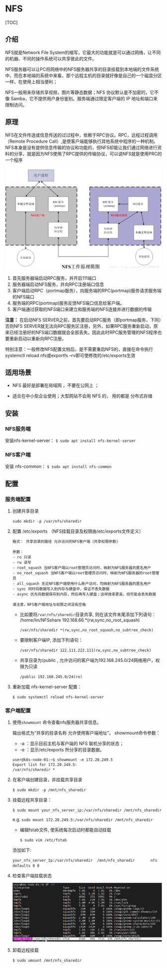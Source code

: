 # NFS

[TOC]

## 介绍

NFS就是Network File System的缩写，它最大的功能就是可以通过网络，让不同的机器、不同的操作系统可以共享彼此的文件。

​NFS服务器可以让PC将网络中的NFS服务器共享的目录挂载到本地端的文件系统中，而在本地端的系统中来看，那个远程主机的目录就好像是自己的一个磁盘分区一样，在使用上相当便利；

NFS一般用来存储共享视频，图片等静态数据；NFS 协议默认是不加密的，它不像 Samba，它不提供用户身份鉴别。服务端通过限定客户端的 IP 地址和端口来限制访问。

## 原理

NFS在文件传送或信息传送的过过程中，依赖于RPC协议。RPC，远程过程调用（Remote Procedure Call）,是使客户端能够执行其他系统中程序的一种机制。NFS本身是没有提供信息传输的协议和功能的，但NFS却能让我们通过网络进行资料的分享，就是因为NFS使用了RPC提供的传输协议，可以说NFS就是使用PRC的一个程序

![nfs](./images/nfs.png)

1. 首先服务器端启动RPC服务，并开启111端口
2. 服务器端启动NFS服务，并向RPC注册端口信息
3. 客户端启动RPC（portmap服务），向服务端的RPC(portmap)服务请求服务端的NFS端口
4. 服务端的RPC(portmap)服务反馈NFS端口信息给客户端。
5. 客户端通过获取的NFS端口来建立和服务端的NFS连接并进行数据的传输

**注意：** 在启动NFS SERVER之前，首先要启动RPC服务（即portmap服务，下同）否则NFS SERVER就无法向RPC服务区注册，另外，如果RPC服务重新启动，原来已经注册好的NFS端口数据就会全部丢失。因此此时RPC服务管理的NFS程序也要重新启动以重新向RPC注册。

特别注意：一般修改NFS配置文档后，是不需要重启NFS的，直接在命令执行systemctl reload nfs或exportfs –rv即可使修改的/etc/exports生效

## 适用场景

- NFS 最好是部署在局域网 ，不要在公网上 ；

- 适合在中小型企业使用；大型网站不会用 NFS 的， 用的都是 分布式存储

## 安装

### NFS服务端

安装nfs-kernel-server：
`$ sudo apt install nfs-kernel-server`

### NFS客户端

安装 nfs-common：
`$ sudo apt install nfs-common`

## 配置

### 服务端配置

1. 创建共享目录

    `sudo mkdir -p /var/nfs/sharedir`

2. 配置 /etc/exports （NFS挂载目录及权限由/etc/exports文件定义）

    ``` shell
    格式： 共享目录的路径 允许访问的NFS客户端（共享权限参数)

    参数：
    - ro 只读
    - rw 读写
    - root_squash 当NFS客户端以root管理员访问时，映射为NFS服务器的匿名用户
    - no_root_squash 当NFS客户端以root管理员访问时，映射为NFS服务器的root管理员
    - all_squash 无论NFS客户端使用什么账户访问，均映射为NFS服务器的匿名用户
    - sync 同时将数据写入到内存与硬盘中，保证不丢失数据
    - async 优先将数据保存到内存，然后再写入硬盘；这样效率更高，但可能会丢失数据

    请注意，NFS客户端地址与权限之间没有空格
    ```

   - 比如要将`/var/nfs/sharedir`目录共享, 则在该文件末尾添加下列语句：
             /home/lin/NFSshare  192.168.66.*(rw,sync,no_root_squash)

       `/var/nfs/sharedir *(rw,sync,no_root_squash,no_subtree_check)`

   - 要限制客户端IP, 添加下列语句：

       `/var/nfs/sharedir 122.111.222.111(rw,sync,no_subtree_check)`

   - 共享目录为/public , 允许访问的客户端为192.168.245.0/24网络用户，权限为只读

        `/public 192.168.245.0/24(ro)`

3. 重新加载 nfs-kernel-server 配置：

    `$ sudo systemctl reload nfs-kernel-server`

### 客户端配置

1. 使用`showmount` 命令查看nfs服务器共享信息。

    输出格式为“共享的目录名称 允许使用客户端地址”。
    showmount命令参数：

    - -a ：显示目前主机与客户端的 NFS 联机分享的状态；
    - -e ：显示/etc/exports 所分享的目录数据。

    ``` shell
    user@k8s-node-01:~$ showmount -e 172.20.249.5
    Export list for 172.20.249.5:
    /var/nfs/sharedir *
    ```

2. 在客户端创建目录，并挂载共享目录

    `$ sudo mkdir -p /mnt/nfs_sharedir`

3. 挂载远程共享目录：

    `$ sudo mount your_nfs_server_ip:/var/nfs/sharedir /mnt/nfs_sharedir`

    e.g. `sudo mount 172.20.249.5:/var/nfs/sharedir /mnt/nfs_sharedir`

   - 编辑fstab文件, 使系统每次启动时都能自动挂载

       `$ sudo vim /etc/fstab`

   添加如下:

   `your_nfs_server_Ip:/var/nfs/sharedir  /mnt/nfs_sharedir       nfs    defaults 0 0`

4. 检查客户端挂载状态

    ![df](./images/df.png)

5. 卸载远程挂载

    `$ sudo umount /mnt/nfs_sharedir`
